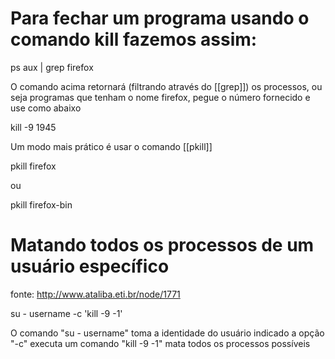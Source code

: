 # Para fechar um programa usando o comando kill fazemos assim:

ps aux | grep firefox

O comando acima retornará (filtrando através do [[grep]]) os processos, ou seja
programas que tenham o nome firefox, pegue o número fornecido e use como abaixo

kill -9  1945

Um modo mais prático é usar o comando [[pkill]]

pkill firefox

ou

pkill firefox-bin

# Matando todos os processos de um usuário específico
fonte: http://www.ataliba.eti.br/node/1771

su - username -c 'kill -9 -1'

O comando "su - username" toma a identidade do usuário indicado
a opção "-c" executa um comando "kill -9 -1" mata todos os processos possíveis

